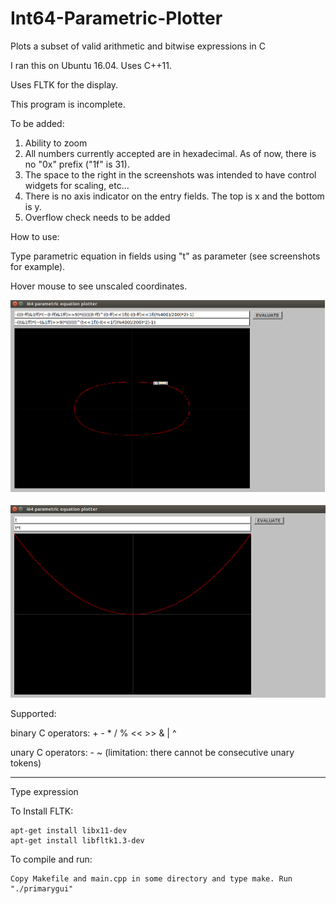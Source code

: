 # Int64-Parametric-Plotter
Plots a subset of valid arithmetic and bitwise expressions in C

I ran this on Ubuntu 16.04. Uses C++11.

Uses FLTK for the display.

This program is incomplete.

To be added:
1) Ability to zoom
2) All numbers currently accepted are in hexadecimal.
   As of now, there is no "0x" prefix ("1f" is 31).
3) The space to the right in the screenshots was intended to have control widgets
   for scaling, etc...
4) There is no axis indicator on the entry fields. The top is x and the bottom is y.
5) Overflow check needs to be added

How to use:

Type parametric equation in fields using "t" as parameter (see screenshots for example).

Hover mouse to see unscaled coordinates.


![Alt text](screenshot1.png?raw=true "Screenshot1")


![Alt text](screenshot2.png?raw=true "Screenshot2")


Supported:

binary C operators:
\+ \- \* \/ \% << >> \& \| \^

unary C operators:
\- \~ (limitation: there cannot be consecutive unary tokens)

---

Type expression 

To Install FLTK:

    apt-get install libx11-dev
    apt-get install libfltk1.3-dev

To compile and run:

    Copy Makefile and main.cpp in some directory and type make. Run "./primarygui"
